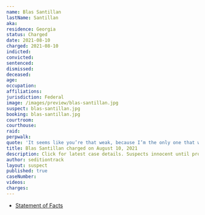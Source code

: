 ```yaml
---
name: Blas Santillan
lastName: Santillan
aka:
residence: Georgia
status: Charged
date: 2021-08-10
charged: 2021-08-10
indicted:
convicted:
sentenced:
dismissed:
deceased:
age:
occupation:
affiliations:
jurisdiction: Federal
image: /images/preview/blas-santillan.jpg
suspect: blas-santillan.jpg
booking: blas-santillan.jpg
courtroom:
courthouse:
raid:
perpwalk:
quote: 'It seems like you’re that weak, because I’m the only one that was willing to do something! I’m the only one that was willing to kick that door! Who else is willing to storm in there? No one!'
title: Blas Santillan charged on August 10, 2021
description: Click for latest case details. Suspects innocent until proven guilty.
author: seditiontrack
layout: suspect
published: true
caseNumber:
videos:
charges:
---
```

- [Statement of Facts](https://extremism.gwu.edu/sites/g/files/zaxdzs2191/f/Blas%20Santillan%20Criminal%20Complaint.pdf)
